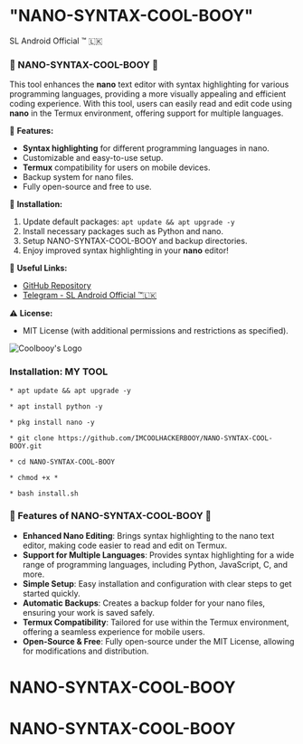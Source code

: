 # "NANO-SYNTAX-COOL-BOOY"

SL Android Official ™ 🇱🇰

### 🚀 NANO-SYNTAX-COOL-BOOY 🚀

This tool enhances the **nano** text editor with syntax highlighting for various programming languages, providing a more visually appealing and efficient coding experience. With this tool, users can easily read and edit code using **nano** in the Termux environment, offering support for multiple languages.

🔧 **Features:**
- **Syntax highlighting** for different programming languages in nano.
- Customizable and easy-to-use setup.
- **Termux** compatibility for users on mobile devices.
- Backup system for nano files.
- Fully open-source and free to use.

📂 **Installation:**
1. Update default packages: `apt update && apt upgrade -y`
2. Install necessary packages such as Python and nano.
3. Setup NANO-SYNTAX-COOL-BOOY and backup directories.
4. Enjoy improved syntax highlighting in your **nano** editor!

🔗 **Useful Links:**
- [GitHub Repository](https://github.com/IMCOOLHACKERBOOY/NANO-SYNTAX-COOL-BOOY)
- [Telegram - SL Android Official ™🇱🇰](https://t.me/SL_Android)

⚠️ **License:**
- MIT License (with additional permissions and restrictions as specified).

![Coolbooy's Logo](https://imgur.com/T3LHLMz.jpeg)


### Installation: MY TOOL

```
* apt update && apt upgrade -y
```
```
* apt install python -y
```
```
* pkg install nano -y
```
```
* git clone https://github.com/IMCOOLHACKERBOOY/NANO-SYNTAX-COOL-BOOY.git
```
```
* cd NANO-SYNTAX-COOL-BOOY
```
```
* chmod +x *
```
```
* bash install.sh
```

### 🚀 Features of NANO-SYNTAX-COOL-BOOY 🚀

- **Enhanced Nano Editing**: Brings syntax highlighting to the nano text editor, making code easier to read and edit on Termux.
- **Support for Multiple Languages**: Provides syntax highlighting for a wide range of programming languages, including Python, JavaScript, C, and more.
- **Simple Setup**: Easy installation and configuration with clear steps to get started quickly.
- **Automatic Backups**: Creates a backup folder for your nano files, ensuring your work is saved safely.
- **Termux Compatibility**: Tailored for use within the Termux environment, offering a seamless experience for mobile users.
- **Open-Source & Free**: Fully open-source under the MIT License, allowing for modifications and distribution.

# NANO-SYNTAX-COOL-BOOY
# NANO-SYNTAX-COOL-BOOY
